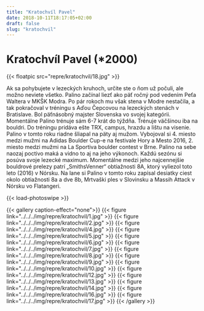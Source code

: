 ```yaml
---
title: "Kratochvíl Pavel"
date: 2018-10-11T18:17:05+02:00
draft: false 
slug: "kratochvil"
---
```


# Kratochvíl Pavel (*2000)

{{< floatpic src="repre/kratochvil/18.jpg" >}}

Ak sa pohybujete v lezeckých kruhoch, určite ste o ňom už počuli, ale možno neviete všetko. Palino začínal liezť ako päť ročný pod vedením Peťa Waltera v MKŠK Modra. Po pár rokoch mu však stena v Modre nestačila, a tak pokračoval v tréningu s Aďou Čepcovou na lezeckých stenách v Bratislave. Bol päťnásobný majster Slovenska vo svojej kategórii. Momentálne Palino trénuje sám 6-7 krát do týždňa. Trénuje väčšinou iba na bouldri. Do tréningu pridáva ešte TRX, campus, hrazdu a lištu na visenie. Palino v tomto roku riadne šliapal na päty aj mužom. Vybojoval si 4. miesto medzi mužmi na Adidas Boulder Cup-e na festivale Hory a Mesto 2016, 2. miesto medzi mužmi na La Sportiva boulder contest v Brne. Palino na sebe naozaj poctivo maká a vidno to aj na jeho výkonoch. Každú sezónu si posúva svoje lezecké maximum. Momentálne medzi jeho najcennejšie bouldrové prelezy patrí „SmithsVenner“ obtiažnosti 8A, ktorý vyliezol toto leto (2016) v Nórsku. Na lane si Palino v tomto roku zapísal desiatky ciest okolo obtiažnosti 8a a dve 8b, Mrtvaški ples v Slovinsku a Massih Attack v Nórsku vo Flatangeri.

{{< load-photoswipe >}}

{{< gallery caption-effect="none">}}
{{< figure link="../../../img/repre/kratochvil/1.jpg" >}}
{{< figure link="../../../img/repre/kratochvil/2.jpg" >}}
{{< figure link="../../../img/repre/kratochvil/4.jpg" >}}
{{< figure link="../../../img/repre/kratochvil/5.jpg" >}}
{{< figure link="../../../img/repre/kratochvil/6.jpg" >}}
{{< figure link="../../../img/repre/kratochvil/7.jpg" >}}
{{< figure link="../../../img/repre/kratochvil/8.jpg" >}}
{{< figure link="../../../img/repre/kratochvil/9.jpg" >}}
{{< figure link="../../../img/repre/kratochvil/10.jpg" >}}
{{< figure link="../../../img/repre/kratochvil/12.jpg" >}}
{{< figure link="../../../img/repre/kratochvil/13.jpg" >}}
{{< figure link="../../../img/repre/kratochvil/14.jpg" >}}
{{< figure link="../../../img/repre/kratochvil/16.jpg" >}}
{{< figure link="../../../img/repre/kratochvil/17.jpg" >}}
{{< /gallery >}}